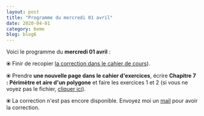 ```yaml
---
layout: post
title: "Programme du mercredi 01 avril"
date: 2020-04-01
category: 6eme
blog: blog6
---
```


Voici le programme du <b>mercredi 01 avril</b> :

⦿ Finir de recopier <a href="/cours/6eme/6eme_chapitre_7_périmètre_aire.pdf">la correction dans le cahier de cours</a>).

⦿ Prendre <strong>une nouvelle page dans le cahier d'exercices</strong>, écrire <strong>Chapitre 7 : Périmètre et aire d'un polygone</strong> et faire les exercices 1 et 2 (si vous ne voyez pas le fichier, <a href="/exercices/6eme/6eme_exercices_mercredi_01_avril_2020.pdf">cliquer ici</a>). 

<object data="/exercices/6eme/6eme_exercices_mercredi_01_avril_2020.pdf" width="100%" height="500" type='application/pdf'></object>

⦿ La correction n'est pas encore disponible. Envoyez moi un <a href="mailto:benjamindang2015@gmail.com">mail</a> pour avoir la correction.
 
